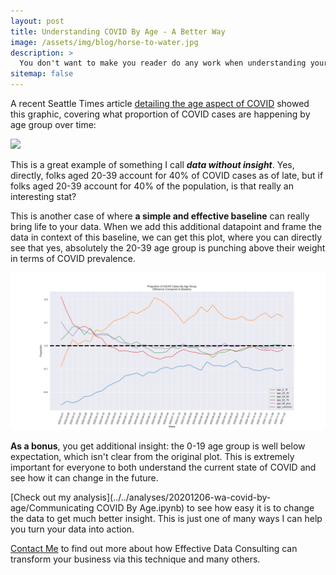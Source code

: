 ```yaml
---
layout: post
title: Understanding COVID By Age - A Better Way
image: /assets/img/blog/horse-to-water.jpg
description: >
  You don't want to make you reader do any work when understanding your data. The Seattle Times lacked some in this axis in a recent article talking about COVID for different age groups. Read more to see how we can make this better. 
sitemap: false
---
```


A recent Seattle Times article [detailing the age aspect of COVID](https://www.seattletimes.com/seattle-news/health/public-health-officials-enlist-youth-to-slow-the-rapid-spread-of-covid-19-among-young-people-in-seattle/) showed this graphic, covering what proportion of COVID cases are happening by age group over time:

![](https://static.seattletimes.com/wp-content/uploads/2020/12/cv-age-group-cases-updateNov-W.jpg)

This is a great example of something I call ***data without insight***. Yes, directly, folks aged 20-39 account for 40% of COVID cases as of late, but if folks aged 20-39 account for 40% of the population, is that really an interesting stat?

This is another case of where **a simple and effective baseline** can really bring life to your data. When we add this additional datapoint and frame the data in context of this baseline, we can get this plot, where you can directly see that yes, absolutely the 20-39 age group is punching above their weight in terms of COVID prevalence.

![](../../analyses/20201206-wa-covid-by-age/covid-by-age-after.svg)

**As a bonus**, you get additional insight: the 0-19 age group is well below expectation, which isn't clear from the original plot. This is extremely important for everyone to both understand the current state of COVID and see how it can change in the future. 

[Check out my analysis](../../analyses/20201206-wa-covid-by-age/Communicating COVID By Age.ipynb) to see how easy it is to change the data to get much better insight. This is just one of many ways I can help you turn your data into action. 

[Contact Me](mailto:paul+consulting@myraff.com?subject=Interested%20in%20Effective%20Data%20Consulting) to find out more about how Effective Data Consulting can transform your business via this technique and many others. 